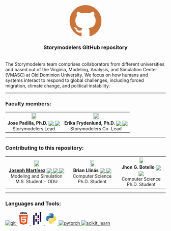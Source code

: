 <!--

**Here are some ideas to get you started:**

🙋‍♀️ A short introduction - what is your organization all about?
🌈 Contribution guidelines - how can the community get involved?
👩‍💻 Useful resources - where can the community find your docs? Is there anything else the community should know?
🍿 Fun facts - what does your team eat for breakfast?
🧙 Remember, you can do mighty things with the power of [Markdown](https://docs.github.com/github/writing-on-github/getting-started-with-writing-and-formatting-on-github/basic-writing-and-formatting-syntax)
-->
<p align="center"> 
    <img src="github_logo_orange.png" alt="github" align="center" width="20%" height="20%"/> 
</p>

<h3 align="center">Storymodelers GitHub repository</h3><br>
The Storymodelers team comprises collaborators from different universities and based out of the Virginia, Modeling, Analysis, and Simulation Center (VMASC) at Old Dominion University. We focus on how humans and systems interact to respond to global challenges, including forced migration, climate change, and political instability.

<hr>

<!-- Faculty members -->
<h3>Faculty members:</h3>
<table id="contributors" style="background-color:rgba(0, 0, 0, 0); width:100%" >
  <tr>
    <td align="center">
      <!--- Add below the info of the person -->
      <img src="https://static.wixstatic.com/media/f77518_989d5c1db62f40f79e7cb97ebb1e5ee0~mv2.jpg/v1/fill/w_301,h_300,al_c,q_80,usm_0.66_1.00_0.01,enc_auto/JoseProfile.jpg" align="center" width="30%" height="30%" /> </br>
      <b>Jose Padilla, Ph.D.</b>
      <a href="https://twitter.com/jojpa" target="blank">
        <img align="center" src="https://raw.githubusercontent.com/rahuldkjain/github-profile-readme-generator/master/src/images/icons/Social/twitter.svg" width="15" />
      </a>
      <a href="https://www.linkedin.com/in/jose-j-padilla-1624224a/" target="blank">
        <img align="center" src="https://raw.githubusercontent.com/rahuldkjain/github-profile-readme-generator/master/src/images/icons/Social/linked-in-alt.svg" width="15" />
      </a>
      </br>
      Storymodelers Lead
    </td>
    <td align="center">
      <!--- Add below the info of the person -->
      <img src="https://static.wixstatic.com/media/f77518_0d191e2b28f3400d8ab78f1afe50c419~mv2.jpg/v1/crop/x_891,y_1184,w_1478,h_1478/fill/w_301,h_300,al_c,q_80,usm_0.66_1.00_0.01,enc_auto/Erika_JPG.jpg" align="center" width="30%" height="30%" /> </br>
      <b>Erika Frydenlund, Ph.D.</b>
      <a href="https://twitter.com/ErikaFrydenlund" target="blank">
        <img align="center" src="https://raw.githubusercontent.com/rahuldkjain/github-profile-readme-generator/master/src/images/icons/Social/twitter.svg" width="15" />
      </a>
      <a href="https://www.linkedin.com/in/efrydenlund/" target="blank">
        <img align="center" src="https://raw.githubusercontent.com/rahuldkjain/github-profile-readme-generator/master/src/images/icons/Social/linked-in-alt.svg" width="15" />
      </a>
      </br>
      Storymodelers Co-Lead
    </td>
  </tr>
</table>


<hr>
<!-- Contribution section -->
<h3>Contributing to this repository:</h3>
<table id="contributors" style="background-color:rgba(0, 0, 0, 0); width:100%">
  <tr>
    <td align="center">
      <!--- Add below the info of the person -->
      <img src="https://avatars.githubusercontent.com/u/58085173?v=4" align="center" width="30%" height="30%" /> </br>
      <a href="https://josephmars.github.io"><b>Joseph Martínez</b></a>
      <a href="https://github.com/josephmars" target="blank">
        <img align="center" src="https://raw.githubusercontent.com/rahuldkjain/github-profile-readme-generator/master/src/images/icons/Social/github.svg" width="15" />
      </a>
        <a href="https://linkedin.com/in/josephmars" target="blank">
        <img align="center" src="https://raw.githubusercontent.com/rahuldkjain/github-profile-readme-generator/master/src/images/icons/Social/linked-in-alt.svg" width="15" />
      </a>
      <a href="https://twitter.com/joseph_mars7" target="blank">
        <img align="center" src="https://raw.githubusercontent.com/rahuldkjain/github-profile-readme-generator/master/src/images/icons/Social/twitter.svg" width="15" />
      </a>
      </br>
      Modeling and Simulation M.S. Student - ODU
    </td>
    <td align="center">
      <!--- Add below the info of the person -->
      <img src="https://avatars.githubusercontent.com/u/122256615?v=4" align="center" width="30%" height="30%" /> </br>
      <b>Brian Llinás</b>
      <a href="https://twitter.com/bllin001" target="blank">
        <img align="center" src="https://raw.githubusercontent.com/rahuldkjain/github-profile-readme-generator/master/src/images/icons/Social/twitter.svg" width="15" />
      </a>
      <a href="https://www.linkedin.com/in/brian-jesus-llinas-marimon/" target="blank">
        <img align="center" src="https://raw.githubusercontent.com/rahuldkjain/github-profile-readme-generator/master/src/images/icons/Social/linked-in-alt.svg" width="15" />
      </a>
      </br>
      Computer Science Ph.D. Student
    </td>
    <td align="center">
      <!--- Add below the info of the new person -->
      <img src="https://avatars.githubusercontent.com/u/142469050?s=400&u=c7f354402c050553fbc944bedfee087b7a6e7b9f&v=4" align="center" width="30%" height="30%" /> </br>
      <b>Jhon G. Botello</b>
      <a href="https://twitter.com/jhon_gbm12" target="blank">
        <img align="center" src="https://raw.githubusercontent.com/rahuldkjain/github-profile-readme-generator/master/src/images/icons/Social/twitter.svg" width="15" />
      </a>
      <a href="https://www.linkedin.com/in/jgbotello/" target="blank">
        <img align="center" src="https://raw.githubusercontent.com/rahuldkjain/github-profile-readme-generator/master/src/images/icons/Social/linked-in-alt.svg" width="15" />
      </a>
      </br>
      Computer Science Ph.D. Student
    </td>
  </tr>
</table>

<hr>

<!-- Languages and Tools section-->
<h3 align="left">Languages and Tools:</h3>
<p align="left"> 
    <a href="https://git-scm.com/" target="_blank" rel="noreferrer"> 
        <img src="https://www.vectorlogo.zone/logos/git-scm/git-scm-icon.svg" alt="git" width="40" height="40"/>
    </a> 
    <a href="https://www.w3.org/html/" target="_blank" rel="noreferrer"> 
        <img src="https://raw.githubusercontent.com/devicons/devicon/master/icons/html5/html5-original-wordmark.svg" alt="html5" width="40" height="40"/> 
    </a>
    <a href="https://pandas.pydata.org/" target="_blank" rel="noreferrer"> 
        <img src="https://raw.githubusercontent.com/devicons/devicon/2ae2a900d2f041da66e950e4d48052658d850630/icons/pandas/pandas-original.svg" alt="pandas" width="40" height="40"/> 
    </a>
    <a href="https://www.python.org" target="_blank" rel="noreferrer"> 
        <img src="https://raw.githubusercontent.com/devicons/devicon/master/icons/python/python-original.svg" alt="python" width="40" height="40"/>
    </a> 
    <a href="https://pytorch.org/" target="_blank" rel="noreferrer"> 
        <img src="https://www.vectorlogo.zone/logos/pytorch/pytorch-icon.svg" alt="pytorch" width="40" height="40"/> 
    </a> 
    <a href="https://scikit-learn.org/" target="_blank" rel="noreferrer"> 
        <img src="https://upload.wikimedia.org/wikipedia/commons/0/05/Scikit_learn_logo_small.svg" alt="scikit_learn" width="40" height="40"/> 
    </a> 
</p>
